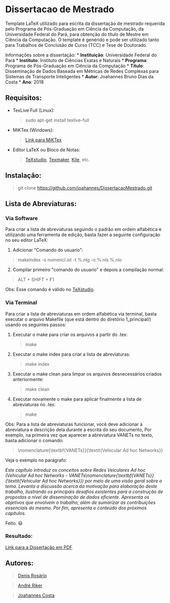 # Dissertacao de Mestrado

Template LaTeX utilizado para escrita da dissertação de mestrado requerida pelo Programa de Pós-Graduação em Ciência da Computação, da Universidade Federal do Pará, para obtenção do título de Mestre em Ciência da Computação. O template é genérido e pode ser utilizado tanto para Trabalhos de Conclusão de Curso (TCC) e Tese de Doutorado.

Informações sobre a dissertação:
	* **Instituição**: Universidade Federal do Pará
	* **Instituto**: Instituto de Ciências Exatas e Naturais
	* **Programa**: Programa de Pós-Graduação em Ciência da Computação
	* **Título**: Disseminação de Dados Baseada em Métricas de Redes Complexas para Sistemas de Transporte Inteligentes
	* **Autor**: Joahannes Bruno Dias da Costa
	* **Ano**: 2018

## Requisitos:

* TexLive Full (Linux):
	> sudo apt-get install texlive-full

* MiKTex (Windows):
	> [Link para MiKTex](https://miktex.org/download)

* Editor LaTeX ou Bloco de Notas:
	> [TeXstudio](http://www.texstudio.org/), [Texmaker](http://www.xm1math.net/texmaker/), [Kile](https://kile.sourceforge.io/), etc.

## Instalação:

> git clone https://github.com/joahannes/DissertacaoMestrado.git 

## Lista de Abreviaturas:

### Via Software

Para criar a lista de abreviaturas seguindo o padrão em ordem alfabética e utilizando uma ferramenta de edição, basta fazer a seguinte configuração no seu editor LaTeX:

1. Adicionar "Comando do usuario":

> makeindex -s nomencl.ist -t %.nlg -o %.nls %.nlo

2. Compilar primeiro "comando do usuario" e depois a compilação normal:

> ALT + SHIFT + F1

Obs: Esse comando é válido no [TeXstudio](http://www.texstudio.org/).

### Via Terminal

Para criar a lista de abreviaturas em ordem alfabética via terminal, basta executar o arquivo Makefile (que está dentro do diretório 1_principal/) usando os seguintes passos:

1. Executar o make para criar os arquivos a partir do .tex:

	> make

2. Executar o make index para criar a lista de abreviaturas:

	> make index

3. Executar o make clean para limpar os arquivos desnecessários criados anteriormente:

	> make clean

4. Executar novamente o make para aplicar finalmente a lista de abreviaturas no .tex:

	> make

Obs: Para a lista de abreviaturas funcionar, você deve adicionar a abreviatura e descrição dela durante a escrita do seu documento, Por exemplo, na primeira vez que aparecer a abreviatura VANETs no texto, basta adicionar o comando:

> \nomenclature{\textbf{VANETs}}{\textit{Vehicular Ad hoc Networks}}

Veja o exemplo no parágrafo:

_Este capítulo introduz os conceitos sobre Redes Veiculares Ad hoc (Vehicular Ad hoc Networks - VANETs\nomenclature{\textbf{VANETs}}{\textit{Vehicular Ad hoc Networks}}) por meio de uma visão geral sobre o tema. Levanta a discussão acerca da motivação para elaboração deste trabalho, ilustrando os principais desafios existentes para a construção de propostas a nível de disseminação de dados eficiente. Apresenta os objetivos que envolvem o trabalho, além de sumarizar as contribuições essenciais do mesmo. Por fim, apresenta o conteúdo dos próximos capítulos._

Feito. :smiley:

### Resultado:

[Link para a Dissertação em PDF](https://github.com/joahannes/DissertacaoMestrado/blob/master/1_principal/mestrado_joahannes.pdf)

## Autores:

> [Denis Rosário](https://www.researchgate.net/profile/Denis_Rosario)

> [André Riker](https://www.researchgate.net/profile/Andre_Riker)

> [Joahannes Costa](http://www.lrc.ic.unicamp.br/~joahannes)
